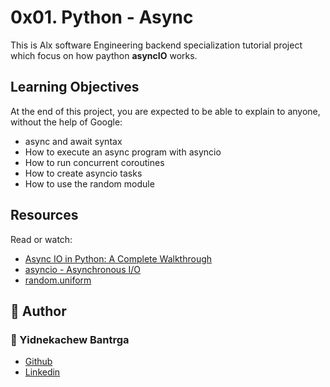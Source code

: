 # 0x01. Python - Async
<p>This is Alx software Engineering backend specialization tutorial project which focus on how paython <b>asyncIO</b> works.</p>

## Learning Objectives
At the end of this project, you are expected to be able to explain to anyone, without the help of Google:

- async and await syntax
- How to execute an async program with asyncio
- How to run concurrent coroutines
- How to create asyncio tasks
- How to use the random module

## Resources
Read or watch:

- [Async IO in Python: A Complete Walkthrough](https://realpython.com/async-io-python/)
- [asyncio - Asynchronous I/O](https://docs.python.org/3/library/asyncio.html)
- [random.uniform](https://docs.python.org/3/library/random.html#random.uniform)

## :pencil: **Author**
### :man: Yidnekachew Bantrga
- [Github](https://github.com/Yidne21)
- [Linkedin](https://www.linkedin.com/in/yidnekachew-bantrga-801376234/)

